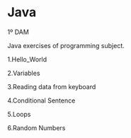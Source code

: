 # Java
1º DAM

Java exercises of programming subject.

1.Hello_World

2.Variables

3.Reading data from keyboard

4.Conditional Sentence

5.Loops

6.Random Numbers

